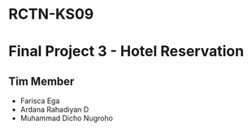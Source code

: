 <h1>RCTN-KS09</h1>
<h1>Final Project 3 - Hotel Reservation</h1>
<h2><strong>Tim Member</strong></h2>
<ul>
<li>Farisca Ega</li>
<li>Ardana Rahadiyan D</li>
<li>Muhammad Dicho Nugroho </li>
</ul>
</li>
